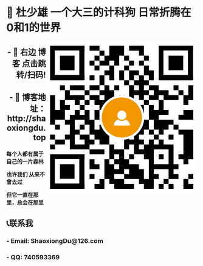 <h1>👋  杜少雄 一个大三的计科狗  日常折腾在0和1的世界</h1>

<a target="_blank" href="http://shaoxiongdu.top"><img align="right" alt="我的技术博客" title="我的技术博客" src="https://github.com/ShaoxiongDu/ShaoxiongDu/blob/main/blogQR.png" /> </a>

<p align='right'>

<h2 align='right'> - 💖 右边 博客 点击跳转/扫码! </h2>

<h2 align='right'> - 💬 博客地址：http://shaoxiongdu.top </h2>

<h4>
每个人都有属于自己的一片森林

也许我们 从来不曾去过

但它一直在那里，总会在那里
</h4>

<h2> 📞联系我 </h2>

<h3> - Email: ShaoxiongDu@126.com </h3>
  <h3> - QQ: 740593369 </h3>

</p>
